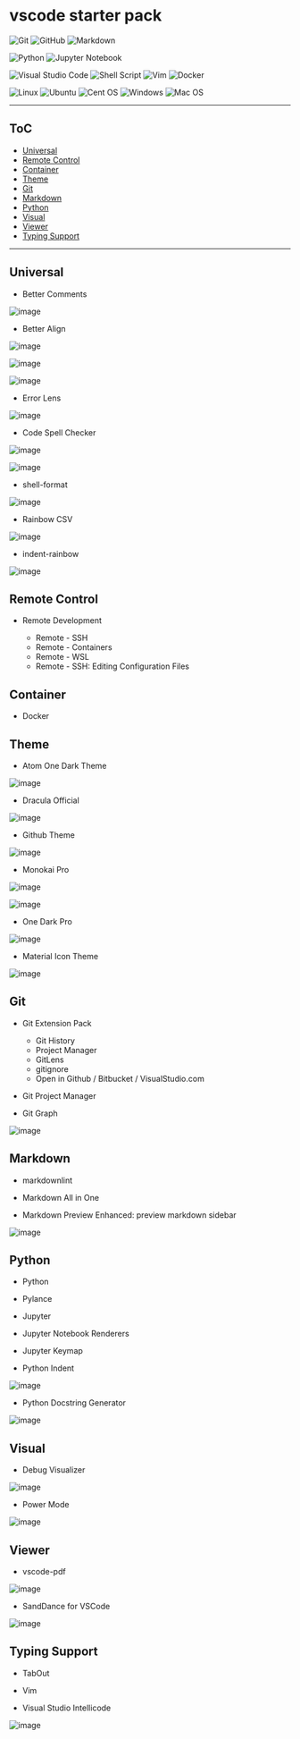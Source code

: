 # vscode starter pack <!-- omit in toc -->

![Git](https://img.shields.io/badge/git-%23F05033.svg?style=for-the-badge&logo=git&logoColor=white)
![GitHub](https://img.shields.io/badge/github-%23121011.svg?style=for-the-badge&logo=github&logoColor=white)
![Markdown](https://img.shields.io/badge/markdown-%23000000.svg?style=for-the-badge&logo=markdown&logoColor=white)

![Python](https://img.shields.io/badge/python-3670A0?style=for-the-badge&logo=python&logoColor=ffdd54)
![Jupyter Notebook](https://img.shields.io/badge/jupyter-%23FA0F00.svg?style=for-the-badge&logo=jupyter&logoColor=white)

![Visual Studio Code](https://img.shields.io/badge/Visual%20Studio%20Code-0078d7.svg?style=for-the-badge&logo=visual-studio-code&logoColor=white)
![Shell Script](https://img.shields.io/badge/shell_script-%23121011.svg?style=for-the-badge&logo=gnu-bash&logoColor=white)
![Vim](https://img.shields.io/badge/VIM-%2311AB00.svg?style=for-the-badge&logo=vim&logoColor=white)
![Docker](https://img.shields.io/badge/docker-%230db7ed.svg?style=for-the-badge&logo=docker&logoColor=white)

![Linux](https://img.shields.io/badge/Linux-FCC624?style=for-the-badge&logo=linux&logoColor=black)
![Ubuntu](https://img.shields.io/badge/Ubuntu-E95420?style=for-the-badge&logo=ubuntu&logoColor=white)
![Cent OS](https://img.shields.io/badge/cent%20os-002260?style=for-the-badge&logo=centos&logoColor=F0F0F0)
![Windows](https://img.shields.io/badge/Windows-0078D6?style=for-the-badge&logo=windows&logoColor=white)
![Mac OS](https://img.shields.io/badge/mac%20os-000000?style=for-the-badge&logo=macos&logoColor=F0F0F0)

---

## ToC <!-- omit in toc -->

- [Universal](#universal)
- [Remote Control](#remote-control)
- [Container](#container)
- [Theme](#theme)
- [Git](#git)
- [Markdown](#markdown)
- [Python](#python)
- [Visual](#visual)
- [Viewer](#viewer)
- [Typing Support](#typing-support)

---

## Universal

- Better Comments

![image](https://github.com/aaron-bond/better-comments/raw/master/images/better-comments.PNG)

- Better Align

![image](https://github.com/WarWithinMe/better-align/raw/master/images/1.gif)

![image](https://github.com/WarWithinMe/better-align/raw/master/images/2.gif)

![image](https://github.com/WarWithinMe/better-align/raw/master/images/3.gif)

- Error Lens

![image](https://raw.githubusercontent.com/usernamehw/vscode-error-lens/master/img/demo.png)

- Code Spell Checker

![image](https://raw.githubusercontent.com/streetsidesoftware/vscode-spell-checker/main/images/example.gif)

![image](https://raw.githubusercontent.com/streetsidesoftware/vscode-spell-checker/main/images/suggestions.gif)

- shell-format

![image](https://github.com/foxundermoon/vs-shell-format/raw/master/image/shell_format.gif)

- Rainbow CSV

![image](https://i.imgur.com/6eJqeUN.png)

- indent-rainbow

![image](https://raw.githubusercontent.com/oderwat/vscode-indent-rainbow/master/assets/example.png)

## Remote Control

- Remote Development

  - Remote - SSH
  - Remote - Containers
  - Remote - WSL
  - Remote - SSH: Editing Configuration Files

## Container

- Docker

## Theme

- Atom One Dark Theme

![image](https://raw.githubusercontent.com/akamud/vscode-theme-onedark/master/screenshots/preview.png)

- Dracula Official

![image](https://raw.githubusercontent.com/dracula/visual-studio-code/master/screenshot.png)

- Github Theme

![image](https://user-images.githubusercontent.com/378023/132220037-3cd3e777-55a6-445f-9a2e-da6020ebd78d.png)

- Monokai Pro

![image](https://raw.githubusercontent.com/Monokai/monokai-pro-vscode/master/img/monokai-pro.png)

![image](https://raw.githubusercontent.com/Monokai/monokai-pro-vscode/master/img/monokai-pro-icons.png)

- One Dark Pro

![image](https://cdn.jsdelivr.net/gh/binaryify/onedark-pro/screenshots/editor1.png)

- Material Icon Theme

![image](https://raw.githubusercontent.com/PKief/vscode-material-icon-theme/main/images/fileIcons.png)

## Git

- Git Extension Pack

  - Git History
  - Project Manager
  - GitLens
  - gitignore
  - Open in Github / Bitbucket / VisualStudio.com

- Git Project Manager

- Git Graph

![image](https://github.com/mhutchie/vscode-git-graph/raw/master/resources/demo.gif)

## Markdown

- markdownlint

- Markdown All in One

- Markdown Preview Enhanced: preview markdown sidebar

![image](https://user-images.githubusercontent.com/1908863/28495106-30b3b15e-6f09-11e7-8eb6-ca4ca001ab15.png)

## Python

- Python

- Pylance

- Jupyter

- Jupyter Notebook Renderers

- Jupyter Keymap

- Python Indent

![image](https://github.com/kbrose/vsc-python-indent/raw/master/static/demo.gif)

- Python Docstring Generator

![image](https://github.com/NilsJPWerner/autoDocstring/raw/master/images/demo.gif)

## Visual

- Debug Visualizer
  
![image](https://github.com/hediet/vscode-debug-visualizer/raw/master/docs/demo.gif)

- Power Mode

![image](https://github.com/hoovercj/vscode-power-mode/raw/master/images/demo-presets-particles.gif)

## Viewer

- vscode-pdf

![image](https://user-images.githubusercontent.com/3643499/84454816-98fcd600-ac96-11ea-822c-3ae1e1599a13.gif)

- SandDance for VSCode

![image](https://user-images.githubusercontent.com/11507384/66712891-7d80aa80-ed58-11e9-8b95-d96568c1b240.gif)

## Typing Support

- TabOut

- Vim

- Visual Studio Intellicode

![image](https://go.microsoft.com/fwlink/?linkid=2006041)
